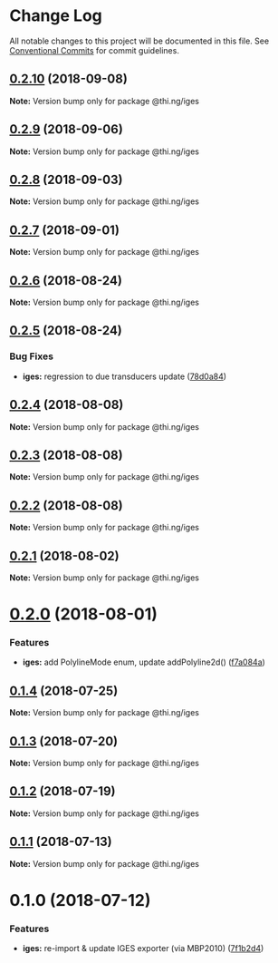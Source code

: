 # Change Log

All notable changes to this project will be documented in this file.
See [Conventional Commits](https://conventionalcommits.org) for commit guidelines.

<a name="0.2.10"></a>
## [0.2.10](https://github.com/thi-ng/umbrella/compare/@thi.ng/iges@0.2.9...@thi.ng/iges@0.2.10) (2018-09-08)

**Note:** Version bump only for package @thi.ng/iges





<a name="0.2.9"></a>
## [0.2.9](https://github.com/thi-ng/umbrella/compare/@thi.ng/iges@0.2.8...@thi.ng/iges@0.2.9) (2018-09-06)




**Note:** Version bump only for package @thi.ng/iges

<a name="0.2.8"></a>
## [0.2.8](https://github.com/thi-ng/umbrella/compare/@thi.ng/iges@0.2.7...@thi.ng/iges@0.2.8) (2018-09-03)




**Note:** Version bump only for package @thi.ng/iges

<a name="0.2.7"></a>
## [0.2.7](https://github.com/thi-ng/umbrella/compare/@thi.ng/iges@0.2.6...@thi.ng/iges@0.2.7) (2018-09-01)




**Note:** Version bump only for package @thi.ng/iges

<a name="0.2.6"></a>
## [0.2.6](https://github.com/thi-ng/umbrella/compare/@thi.ng/iges@0.2.5...@thi.ng/iges@0.2.6) (2018-08-24)




**Note:** Version bump only for package @thi.ng/iges

<a name="0.2.5"></a>
## [0.2.5](https://github.com/thi-ng/umbrella/compare/@thi.ng/iges@0.2.4...@thi.ng/iges@0.2.5) (2018-08-24)


### Bug Fixes

* **iges:** regression to due transducers update ([78d0a84](https://github.com/thi-ng/umbrella/commit/78d0a84))




<a name="0.2.4"></a>
## [0.2.4](https://github.com/thi-ng/umbrella/compare/@thi.ng/iges@0.2.3...@thi.ng/iges@0.2.4) (2018-08-08)




**Note:** Version bump only for package @thi.ng/iges

<a name="0.2.3"></a>
## [0.2.3](https://github.com/thi-ng/umbrella/compare/@thi.ng/iges@0.2.2...@thi.ng/iges@0.2.3) (2018-08-08)




**Note:** Version bump only for package @thi.ng/iges

<a name="0.2.2"></a>
## [0.2.2](https://github.com/thi-ng/umbrella/compare/@thi.ng/iges@0.2.1...@thi.ng/iges@0.2.2) (2018-08-08)




**Note:** Version bump only for package @thi.ng/iges

<a name="0.2.1"></a>
## [0.2.1](https://github.com/thi-ng/umbrella/compare/@thi.ng/iges@0.2.0...@thi.ng/iges@0.2.1) (2018-08-02)




**Note:** Version bump only for package @thi.ng/iges

<a name="0.2.0"></a>
# [0.2.0](https://github.com/thi-ng/umbrella/compare/@thi.ng/iges@0.1.4...@thi.ng/iges@0.2.0) (2018-08-01)


### Features

* **iges:** add PolylineMode enum, update addPolyline2d() ([f7a084a](https://github.com/thi-ng/umbrella/commit/f7a084a))




<a name="0.1.4"></a>
## [0.1.4](https://github.com/thi-ng/umbrella/compare/@thi.ng/iges@0.1.3...@thi.ng/iges@0.1.4) (2018-07-25)




**Note:** Version bump only for package @thi.ng/iges

<a name="0.1.3"></a>
## [0.1.3](https://github.com/thi-ng/umbrella/compare/@thi.ng/iges@0.1.2...@thi.ng/iges@0.1.3) (2018-07-20)




**Note:** Version bump only for package @thi.ng/iges

<a name="0.1.2"></a>
## [0.1.2](https://github.com/thi-ng/umbrella/compare/@thi.ng/iges@0.1.1...@thi.ng/iges@0.1.2) (2018-07-19)




**Note:** Version bump only for package @thi.ng/iges

<a name="0.1.1"></a>
## [0.1.1](https://github.com/thi-ng/umbrella/compare/@thi.ng/iges@0.1.0...@thi.ng/iges@0.1.1) (2018-07-13)




**Note:** Version bump only for package @thi.ng/iges

<a name="0.1.0"></a>
# 0.1.0 (2018-07-12)


### Features

* **iges:** re-import & update IGES exporter (via MBP2010) ([7f1b2d4](https://github.com/thi-ng/umbrella/commit/7f1b2d4))
